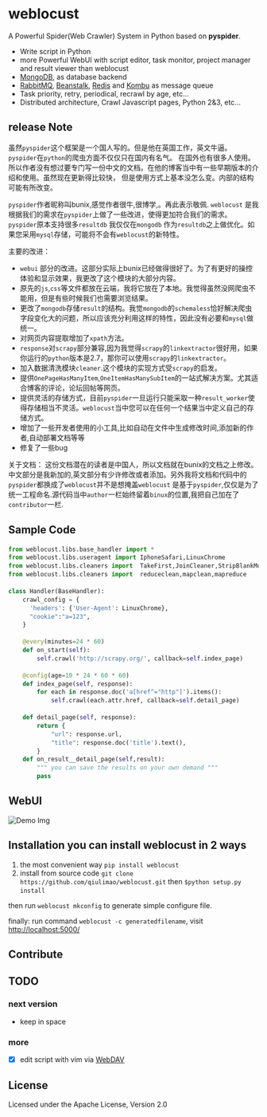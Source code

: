 weblocust
========

A Powerful Spider(Web Crawler) System in Python based on **pyspider**.

- Write script in Python
- more Powerful WebUI with script editor, task monitor, project manager and result viewer than weblocust
- [MongoDB](https://www.mongodb.org/), as database backend
- [RabbitMQ](http://www.rabbitmq.com/), [Beanstalk](http://kr.github.com/beanstalkd/), [Redis](http://redis.io/) and [Kombu](http://kombu.readthedocs.org/) as message queue
- Task priority, retry, periodical, recrawl by age, etc...
- Distributed architecture, Crawl Javascript pages, Python 2&3, etc...


release Note
-----------
虽然`pyspider`这个框架是一个国人写的。但是他在英国工作，英文牛逼。`pyspider`在`python`的爬虫方面不仅仅只在国内有名气。
在国外也有很多人使用。所以作者没有想过要专门写一份中文的文档。在他的博客当中有一些早期版本的介绍和使用。虽然现在更新得比较快，
但是使用方式上基本没怎么变。内部的结构可能有所改变。

`pyspider`作者昵称叫bunix,感觉作者很牛,很博学,。再此表示敬佩.
`weblocust` 是我根据我们的需求在`pyspider`上做了一些改进，使得更加符合我们的需求。`pyspider`原本支持很多`resultdb`
我仅仅在`mongodb` 作为`resultdb`之上做优化。如果您采用`mysql`存储，可能将不会有`weblocust`的新特性。

主要的改进：

*   `webui` 部分的改进。这部分实际上bunix已经做得很好了。为了有更好的操控体验和显示效果，我更改了这个模块的大部分内容。
*   原先的`js`,`css`等文件都放在云端，我将它放在了本地。我觉得虽然没网爬虫不能用，但是有些时候我们也需要浏览结果。
*   更改了`mongodb`存储`result`的结构。我觉`mongodb`的`schemaless`恰好解决爬虫字段变化大的问题，所以应该充分利用这样的特性，因此没有必要和`mysql`做统一。
*   对网页内容提取增加了`xpath`方法。
*   `response`对`scrapy`部分兼容,因为我觉得`scrapy`的`linkextractor`很好用，如果你运行的`python`版本是2.7，那你可以使用`scrapy`的`linkextractor`。
*   加入数据清洗模块`cleaner`.这个模块的实现方式受`scrapy`的启发。
*   提供`OnePageHasManyItem`,`OneItemHasManySubItem`的一站式解决方案。尤其适合博客的评论，论坛回帖等网页。
*   提供灵活的存储方式，目前`pyspider`一旦运行只能采取一种`result_worker`使得存储相当不灵活。`weblocust`当中您可以在任何一个结果当中定义自己的存储方式。
*   增加了一些开发者使用的小工具,比如自动在文件中生成修改时间,添加新的作者,自动部署文档等等
*   修复了一些bug

关于文档：
这份文档潜在的读者是中国人，所以文档就在bunix的文档之上修改。中文部分是我新加的,英文部分有少许修改或者添加。另外我将文档和代码中的`pyspider`都换成了`weblocust`并不是想掩盖`weblocust`
是基于`pyspider`,仅仅是为了统一工程命名.源代码当中`author`一栏始终留着`binux`的位置,我把自己加在了`contributor`一栏.

Sample Code 
-----------

```python
from weblocust.libs.base_handler import *
from weblocust.libs.useragent import IphoneSafari,LinuxChrome
from weblocust.libs.cleaners import  TakeFirst,JoinCleaner,StripBlankMoreThan2
from weblocust.libs.cleaners import  reduceclean,mapclean,mapreduce

class Handler(BaseHandler):
    crawl_config = {
      'headers': {'User-Agent': LinuxChrome},
      "cookie":"a=123",
    }

    @every(minutes=24 * 60)
    def on_start(self):
        self.crawl('http://scrapy.org/', callback=self.index_page)

    @config(age=10 * 24 * 60 * 60)
    def index_page(self, response):
        for each in response.doc('a[href^="http"]').items():
            self.crawl(each.attr.href, callback=self.detail_page)

    def detail_page(self, response):
        return {
            "url": response.url,
            "title": response.doc('title').text(),
        }
    def on_result__detail_page(self,result):
        """ you can save the results on your own demand """
        pass
```
WebUI
---------

![Demo Img]


Installation
you can install weblocust in 2 ways
------------
1.   the most convenient way `pip install weblocust` 
2.   install from source code `git clone https://github.com/qiulimao/weblocust.git` then `$python setup.py install`

then run `weblocust mkconfig` to generate simple configure file.

finally: run command `weblocust -c generatedfilename`, visit [http://localhost:5000/](http://localhost:5000/)

Contribute
----------


TODO
----

### next version
* keep in space




### more

- [x] edit script with vim via [WebDAV](http://en.wikipedia.org/wiki/WebDAV)


License
-------
Licensed under the Apache License, Version 2.0


[Demo Img]:             imgs/demo.png
[Issue]:                https://github.com/qiulimao/webocust/issues


[Demo Img]:             docs/imgs/demo.png
[Issue]:                https://github.com/qiulimao/webocust/issues

